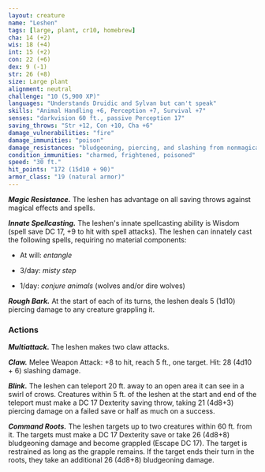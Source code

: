 ```yaml
---
layout: creature
name: "Leshen"
tags: [large, plant, cr10, homebrew]
cha: 14 (+2)
wis: 18 (+4)
int: 15 (+2)
con: 22 (+6)
dex: 9 (-1)
str: 26 (+8)
size: Large plant
alignment: neutral
challenge: "10 (5,900 XP)"
languages: "Understands Druidic and Sylvan but can't speak"
skills: "Animal Handling +6, Perception +7, Survival +7"
senses: "darkvision 60 ft., passive Perception 17"
saving_throws: "Str +12, Con +10, Cha +6"
damage_vulnerabilities: "fire"
damage_immunities: "poison"
damage_resistances: "bludgeoning, piercing, and slashing from nonmagical attacks from non-silvered weapons"
condition_immunities: "charmed, frightened, poisoned"
speed: "30 ft."
hit_points: "172 (15d10 + 90)"
armor_class: "19 (natural armor)"
---
```


***Magic Resistance.*** The leshen has advantage on all saving throws against magical effects and spells.

***Innate Spellcasting.*** The leshen's innate spellcasting ability is Wisdom (spell save DC 17, +9 to hit with spell attacks). The leshen can innately cast the following spells, requiring no material components:

* At will: <i>entangle</i>

* 3/day: <i>misty step</i>

* 1/day: <i>conjure animals </i>(wolves and/or dire wolves)

***Rough Bark.*** At the start of each of its turns, the leshen deals 5 (1d10) piercing damage to any creature grappling it.

### Actions

***Multiattack.*** The leshen makes two claw attacks.

***Claw.*** Melee Weapon Attack: +8 to hit, reach 5 ft., one target. Hit: 28 (4d10 + 6) slashing damage.

***Blink.*** The leshen can teleport 20 ft. away to an open area it can see in a swirl of crows.  Creatures within 5 ft. of the leshen at the start and end of the teleport must make a DC 17 Dexterity saving throw, taking 21 (4d8+3) piercing damage on a failed save or half as much on a success.

***Command Roots.*** The leshen targets up to two creatures within 60 ft. from it. The targets must make a DC 17 Dexterity save or take 26 (4d8+8) bludgeoning damage and become grappled (Escape DC 17). The target is restrained as long as the grapple remains. If the target ends their turn in the roots, they take an additional 26 (4d8+8) bludgeoning damage. 
